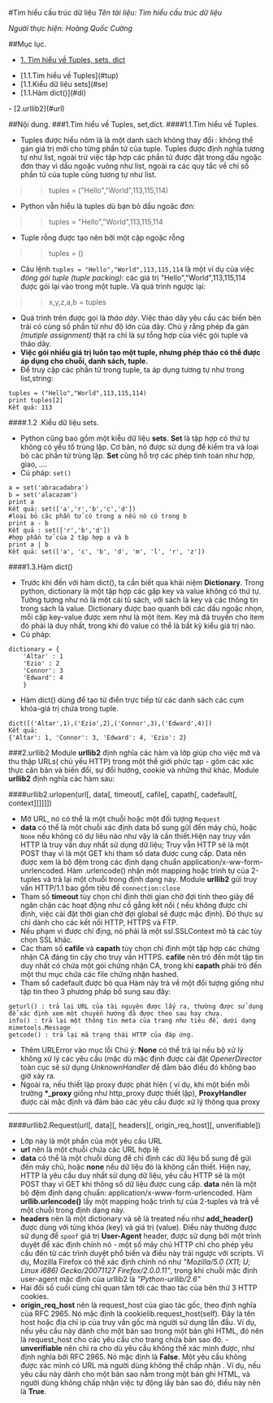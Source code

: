 #Tìm hiểu cấu trúc dữ liệu
*Tên tài liệu: Tìm hiểu cấu trúc dữ liệu*

*Người thực hiện: Hoàng Quốc Cường*

##Mục lục.
- [1. Tìm hiểu về Tuples, sets, dict](#tu)
<ul>
<li>		[1.1.Tìm hiểu về Tuples](#tup)</li>
<li>		[1.1.Kiểu dữ liệu sets](#se)</li>
<li>		[1.1.Hàm dict()](#di)</li>
</ul>
- [2.urllib2](#url)

##Nội dung.
<a name = "tu"></a>
###1.Tìm hiểu về Tuples, set,dict.
<a name = "tup"></a>
####1.1.Tìm hiểu về Tuples.
- Tuples được hiểu nôm là là một danh sách không thay đổi : không thể gán giá trị mới cho từng phần tử của tuple. Tuples được định nghĩa tương tự như list, ngoài trừ việc tập hợp các phần tử được đặt trong dấu ngoặc đơn thay vì dấu ngoặc vuông như list, ngoài ra các quy tắc về chỉ số phần tử của tuple cũng tương tự như list. 
>>tuples = ("Hello","World",113,115,114)

- Python vẫn hiểu là tuples dù bạn bỏ dấu ngoăc đơn:
>>tuples = "Hello","World",113,115,114

- Tuple rỗng được tạo nên bởi một cặp ngoặc rỗng
>>tuples = ()

- Câu lệnh `tuples = "Hello","World",113,115,114` là một ví dụ của việc *đóng gói tuple (tuple packing)*: các giá trị  "Hello","World",113,115,114 được gói lại vào trong một tuple. Và quá trình ngược lại:
>> x,y,z,a,b = tuples

- Quá trình trên được gọi là *tháo dãy*. Việc tháo dãy yêu cầu các biến bên trái có cùng số phần tử như độ lớn của dãy. Chú ý rằng phép đa gán *(mutiple assignment)* thật ra chỉ là sự tổng hợp của việc gói tuple và tháo dãy.
- **Việc gói nhiều giá trị luôn tạo một tuple, nhưng phép tháo có thể được áp dụng cho chuỗi, danh sách, tuple.**
- Để truy cập các phần tử trong tuple, ta áp dụng tương tự như trong list,string:
```
tuples = ("Hello","World",113,115,114)
print tuples[2]
Kết quả: 113
```

<a name = "se"></a>
####.1.2 .Kiểu dữ liệu sets.
- Python cũng bao gồm một kiễu dữ liệu **sets**. **Set** là tập hợp có thứ tự không có yếu tố trùng lặp. Cơ bản, nó được sử dụng để kiểm tra và loại bỏ các phần tử trùng lặp. **Set** cũng hỗ trợ các phép tình toán như hợp, giao, ....
- Cú pháp: `set()`
```
a = set('abracadabra')
b = set('alacazam')
print a
Kết quả: set(['a','r','b','c','d'])
#loại bỏ cãc phần tử có trong a nếu nó có trong b
print a - b
Kết quả : set(['r','b','d'])
#hợp phần tử của 2 tập hợp a và b
print a | b
Kết quả: set(['a', 'c', 'b', 'd', 'm', 'l', 'r', 'z'])
```

<a name = "di"></a>
####1.3.Hàm dict()
- Trước khi đến với hàm dict(), ta cần biết qua khái niệm **Dictionary**. Trong python, dictionary là một tập hợp các gặp key và value không có thứ tự. Tưởng tượng như nó là một cái tủ sách, với sách là key và các thông tin trong sách là value. Dictionary được bao quanh bởi các dấu ngoặc nhọn, mỗi cặp key-value được xem như là một item. Key mã đã truyền cho item đó phải là duy nhất, trong khi đó value có thể là bất kỳ kiểu giá trị nào.
- Cú pháp:
```
dictionary = {
	'Altar' : 1
	'Ezio' : 2
	'Connor': 3
	'Edward': 4
	}
```
- Hàm dict() dùng để tạo từ điển trực tiếp từ các danh sách các cụm khóa-giá trị chứa trong tuple.
```
dict([('Altar',1),('Ezio',2),('Connor',3),('Edward',4)])
Kết quả:
{'Altar': 1, 'Connor': 3, 'Edward': 4, 'Ezio': 2}
```

<a name = "url"></a>
###2.urllib2
Module **urllib2** định nghĩa các hàm và lớp giúp cho việc mở và thu thập URLs( chủ yếu HTTP) trong một thế giới phức tạp - gôm các xác thực căn bản và biến đổi, sự đổi hướng, cookie và những thứ khác.
Module **urllib2** định nghĩa các hàm sau:

####urllib2.urlopen(url[, data[, timeout[, cafile[, capath[, cadefault[, context]]]]]])
- Mở URL, nó có thể là một chuỗi hoặc một đối tượng `Request`
- **data** có thể là một chuỗi xác định data bổ sung gửi đến máy chủ, hoặc `None` nếu không có dự liêu nào như vậy là cần thiết.Hiện nay truy vấn HTTP là truy vấn duy nhất sử dụng dữ liệu; Truy vẫn HTTP sẽ là một POST thay vì là một GET khi tham số data được cung cấp. Data nên được xem là  bộ đệm trong các định dạng chuẩn application/x-ww-form-unrlencoded. Hàm .urlencode()  nhận một mapping hoặc trình tự của  2-tuples và trả lại một chuỗi trong định dạng này. Module **urllib2** gửi truy vấn HTTP/1.1 bao gồm tiêu đề `connection:close`
- Tham số **timeout** tùy chọn chỉ định thời gian chờ đợi tính theo giây để ngăn chặn các hoạt động như cố gắng kết nối ( nếu không được chỉ định, việc cài đặt thời gian chờ đợi global sẽ được mặc định). Đó thực sự chỉ dành cho các kết nối HTTP, HTTPS và FTP. 
- Nếu phạm vi được chỉ địng, nó phải là một ssl.SSLContext mô tả các tùy chọn SSL khác. 
- Các tham số **cafile** và **capath**  tùy chọn chỉ định một tập hợp các chứng nhận CA đáng tin cậy cho truy vấn HTTPS. **cafile** nên trỏ đến một tập tin duy nhất có chứa một gói chứng nhận CA, trong khi **capath** phải trỏ đến một thư mục chứa các file chứng nhận hashed.
- Tham số cadefault được bỏ qua
Hàm này trả về một đối tượng giống như tập tin theo 3 phương pháp bổ sung sau đây:
```
geturl() : trả lại URL của tài nguyên được lấy ra, thường được sử dụng để xác định xem một chuyển hướng đã được theo sau hay chưa.
info() : trả lại một thông tin meta của trang như tiêu đề, dưới dạng mimetools.Message
getcode() : trả lại mã trạng thái HTTP của đáp ứng.
```
- Thêm URLError vào mục lỗi 
Chú ý: **None** có thể trả lại nếu bộ xử lý không xử lý các yêu cầu (mặc dù mặc định được cài đặt *OpenerDirector* toàn cục sẽ sử dụng *UnknownHandler* để đảm bảo điều đó không bao giờ xảy ra. 
- Ngoài ra, nếu thiết lập proxy được phát hiện ( ví dụ, khi một biến mỗi trường  **\*_proxy** giống như http_proxy được thiết lập), **ProxyHandler** được cài mặc định và đảm bảo các yêu cầu được xử lý thông qua proxy

---
####urllib2.Request(url[, data][, headers][, origin_req_host][, unverifiable])
- Lớp này là một phần của một yêu cầu URL 
- **url** nên là một chuỗi chứa các URL hợp lệ
- **data** có thể là một chuỗi dùng để chỉ định các dữ liệu bổ sung để gửi đến máy chủ, hoặc **none** nếu dữ liệu đó là không cần thiết. Hiện nay, HTTP là yêu cầu duy nhất sử dụng dữ liệu, yêu cầu HTTP sẽ là một POST thay vì GET khi thông số dữ liệu  được cung cấp. **data** nên là một bộ đệm định dạng chuẩn: application/x-www-form-urlencoded. Hàm **urllib.urlencode()** lấy một mapping hoặc trình tự của 2-tuples và trả về một chuỗi trong định dạng này.
- **headers** nên là một dictionary và sẽ là treated nếu như **add_header()** được dùng với từng khóa (key) và giá trị (value). Điều này thường được sử dụng để `spoof` giá trị **User-Agent** header, được sử dụng bởi một trình duyệt để xác định chính nó - một số máy chủ HTTP chỉ cho phép yêu cầu đến từ các trình duyệt phổ biến và điều này trái ngược với scripts. Ví dụ, Mozilla Firefox có thể xác định chính nó như *"Mozilla/5.0 (X11; U; Linux i686) Gecko/20071127 Firefox/2.0.0.11"*, trong khi chuỗi mặc định user-agent mặc định của urllib2 là *"Python-urllib/2.6"*
- Hai đối số cuối cùng chỉ quan tâm tới các thao tác của bên thứ 3 HTTP cookies.
- **origin_req_host** nên là request_host của giao tác gốc, theo định nghĩa của RFC 2965. Nó mặc định là cookielib.request_host(self). Đây là tên host hoặc địa chỉ ip của truy vấn gốc mà người sử dụng lần đầu. Ví dụ, nếu yêu cầu này dành cho một bản sao trong một bản ghi HTML, đó nên là request_host cho các yêu cầu cho trang chứa bản sao đó.
-**unverifiable** nên chỉ ra cho dù yêu cầu không thể xác minh được, như định nghĩa bởi RFC 2965. Nó mặc định là **False**. Một yêu cầu không được xác mình có URL mà người dùng không thể chấp nhận . Ví dụ, nếu yêu cầu này dành cho một bản sao nằm trong một bản ghi HTML, và người dùng không chấp nhận việc tự động lấy bản sao đó, điều này nên là **True**. 